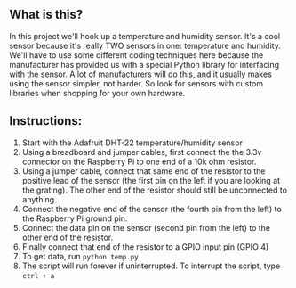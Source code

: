 ## What is this?

In this project we'll hook up a temperature and humidity sensor. It's a cool sensor because it's really TWO sensors in one: temperature and humidity. We'll have to use some different coding techniques here because the manufacturer has provided us with a special Python library for interfacing with the sensor. A lot of manufacturers will do this, and it usually makes using the sensor simpler, not harder. So look for sensors with custom libraries when shopping for your own hardware.

## Instructions:
1. Start with the Adafruit DHT-22 temperature/humidity sensor
2. Using a breadboard and jumper cables, first connect the the 3.3v connector on the Raspberry Pi to one end of a 10k ohm resistor.
3. Using a jumper cable, connect that same end of the resistor to the positive lead of the sensor (the first pin on the left if you are looking at the grating). The other end of the resistor should still be unconnected to anything.
4. Connect the negative end of the sensor (the fourth pin from the left)  to the Raspberry Pi ground pin.
5. Connect the data pin on the sensor (second pin from the left) to the other end of the resistor.
6. Finally connect that end of the resistor to a GPIO input pin (GPIO 4)
7. To get data, run `python temp.py`
8. The script will run forever if uninterrupted. To interrupt the script, type `ctrl + a`

